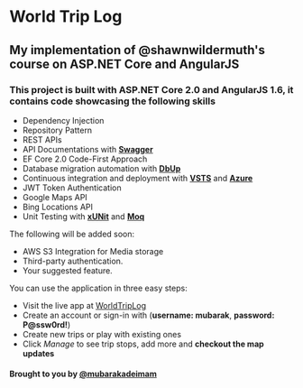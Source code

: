 # World Trip Log

## My implementation of @shawnwildermuth's course on ASP.NET Core and AngularJS

### This project is built with ASP.NET Core 2.0 and AngularJS 1.6, it contains code showcasing the following skills

* Dependency Injection
* Repository Pattern
* REST APIs
* API Documentations with **[Swagger](https://swagger.io)**
* EF Core 2.0 Code-First Approach
* Database migration automation with **[DbUp](https://marketplace.visualstudio.com/items?itemName=johanclasson.UpdateDatabaseWithDbUp)**
* Continuous integration and deployment with **[VSTS](https://visualstudio.com)** and **[Azure](https://portal.azure.com)**
* JWT Token Authentication
* Google Maps API
* Bing Locations API
* Unit Testing with **[xUNit](https://xunit.github.io)** and **[Moq](https://github.com/moq/moq)**

The following will be added soon:

* AWS S3 Integration for Media storage
* Third-party authentication.
* Your suggested feature.

You can use the application in three easy steps:

* Visit the live app at [WorldTripLog](http://mb-worldtrip.azurewebsites.net)
* Create an account or sign-in with (**username: mubarak**, **password: P@ssw0rd!**)
* Create new trips or play with existing ones
* Click *Manage* to see trip stops, add more and **checkout the map updates**

#### Brought to you by [@mubarakadeimam](https://mubarak.hackcoders.club)
